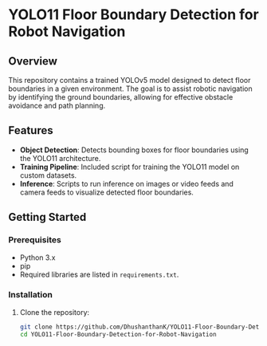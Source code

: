 # YOLO11 Floor Boundary Detection for Robot Navigation

## Overview
This repository contains a trained YOLOv5 model designed to detect floor boundaries in a given environment. The goal is to assist robotic navigation by identifying the ground boundaries, allowing for effective obstacle avoidance and path planning.

## Features
- **Object Detection**: Detects bounding boxes for floor boundaries using the YOLO11 architecture.
- **Training Pipeline**: Included script for training the YOLO11 model on custom datasets.
- **Inference**: Scripts to run inference on images or video feeds  and camera feeds to visualize detected floor boundaries.

## Getting Started

### Prerequisites
- Python 3.x
- pip
- Required libraries are listed in `requirements.txt`.

### Installation
1. Clone the repository:
   ```bash
   git clone https://github.com/DhushanthanK/YOLO11-Floor-Boundary-Detection-for-Robot-Navigation.git
   cd YOLO11-Floor-Boundary-Detection-for-Robot-Navigation
   ```
